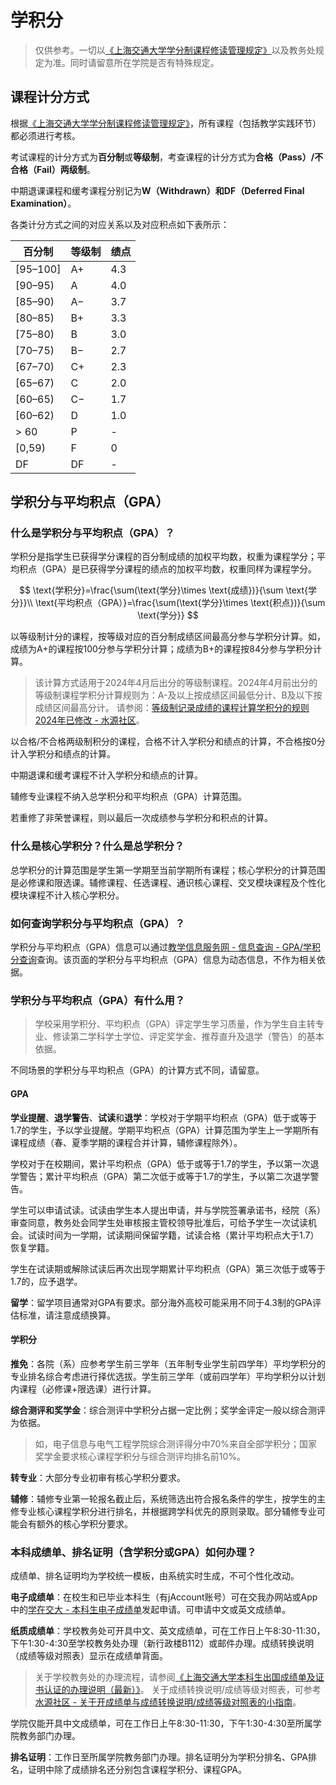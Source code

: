 # 学积分

> 仅供参考。一切以[《上海交通大学学分制课程修读管理规定》](https://jwc.sjtu.edu.cn/info/1482/12870.htm)以及教务处规定为准。同时请留意所在学院是否有特殊规定。

## 课程计分方式

根据[《上海交通大学学分制课程修读管理规定》](https://jwc.sjtu.edu.cn/info/1482/12870.htm)，所有课程（包括教学实践环节）都必须进行考核。

考试课程的计分方式为**百分制**或**等级制**，考查课程的计分方式为**合格（Pass）/不合格（Fail）两级制**。

中期退课课程和缓考课程分别记为**W（Withdrawn）**和**DF（Deferred Final Examination）**。

各类计分方式之间的对应关系以及对应积点如下表所示：

| 百分制    | 等级制 | 绩点 |
|-----------|--------|------|
| [95–100]  | A+     | 4.3  |
| [90–95)   | A      | 4.0  |
| [85–90)   | A−     | 3.7  |
| [80–85)   | B+     | 3.3  |
| [75–80)   | B      | 3.0  |
| [70–75)   | B−     | 2.7  |
| [67–70)   | C+     | 2.3  |
| [65–67)   | C      | 2.0  |
| [60–65)   | C−     | 1.7  |
| [60–62)   | D      | 1.0  |
| > 60        | P| - |
| [0,59)        | F| 0 |
| DF        | DF| - |

## 学积分与平均积点（GPA）

### 什么是学积分与平均积点（GPA）？

学积分是指学生已获得学分课程的百分制成绩的加权平均数，权重为课程学分；平均积点（GPA）是已获得学分课程的绩点的加权平均数，权重同样为课程学分。

$$
\text{学积分}=\frac{\sum(\text{学分}\times \text{成绩})}{\sum \text{学分}}\\
\text{平均积点（GPA）}=\frac{\sum(\text{学分}\times \text{积点})}{\sum \text{学分}}
$$

以等级制计分的课程，按等级对应的百分制成绩区间最高分参与学积分计算。如，成绩为A+的课程按100分参与学积分计算；成绩为B+的课程按84分参与学积分计算。

> 该计算方式适用于2024年4月后出分的等级制课程。2024年4月前出分的等级制课程学积分计算规则为：A-及以上按成绩区间最低分计、B及以下按成绩区间最高分计。
> 请参阅：[等级制记录成绩的课程计算学积分的规则2024年已修改 - 水源社区](https://shuiyuan.sjtu.edu.cn/t/topic/261678)。

以合格/不合格两级制积分的课程，合格不计入学积分和绩点的计算，不合格按0分计入学积分和绩点的计算。

中期退课和缓考课程不计入学积分和绩点的计算。

辅修专业课程不纳入总学积分和平均积点（GPA）计算范围。

若重修了非荣誉课程，则以最后一次成绩参与学积分和积点的计算。

### 什么是核心学积分？什么是总学积分？

总学积分的计算范围是学生第一学期至当前学期所有课程；核心学积分的计算范围是必修课和限选课。辅修课程、任选课程、通识核心课程、交叉模块课程及个性化模块课程不计入核心学积分。

### 如何查询学积分与平均积点（GPA）？

学积分与平均积点（GPA）信息可以通过[教学信息服务网 - 信息查询 - GPA/学积分查询](https://i.sjtu.edu.cn/cjpmtj/gpapmtj_cxGpaxjfcxIndex.html?gnmkdm=N309131&layout=default)查询。该页面的学积分与平均积点（GPA）信息为动态信息，不作为相关依据。

### 学积分与平均积点（GPA）有什么用？

> 学校采用学积分、平均积点（GPA）评定学生学习质量，作为学生自主转专业、修读第二学科学士学位、评定奖学金、推荐直升及退学（警告）的基本依据。

不同场景的学积分与平均积点（GPA）的计算方式不同，请留意。

#### GPA

**学业提醒**、**退学警告**、**试读**和**退学**：学校对于学期平均积点（GPA）低于或等于1.7的学生，予以学业提醒。学期平均积点（GPA）计算范围为学生上一学期所有课程成绩（春、夏季学期的课程合并计算，辅修课程除外）。

学校对于在校期间，累计平均积点（GPA）低于或等于1.7的学生，予以第一次退学警告；累计平均积点（GPA）第二次低于或等于1.7的学生，予以第二次退学警告。

学生可以申请试读。试读由学生本人提出申请，并与学院签署承诺书，经院（系）审查同意，教务处会同学生处审核报主管校领导批准后，可给予学生一次试读机会。试读时间为一学期，试读期间保留学籍，试读合格（累计平均积点大于1.7）恢复学籍。

学生在试读期或解除试读后再次出现学期累计平均积点（GPA）第三次低于或等于1.7的，应予退学。

**留学**：留学项目通常对GPA有要求。部分海外高校可能采用不同于4.3制的GPA评估标准，请注意成绩换算。

#### 学积分

**推免**：各院（系）应参考学生前三学年（五年制专业学生前四学年）平均学积分的专业排名综合考虑进行择优选拔。学生前三学年（或前四学年）平均学积分以计划内课程（必修课+限选课）进行计算。

**综合测评和奖学金**：综合测评中学积分占据一定比例；奖学金评定一般以综合测评为依据。

> 如，电子信息与电气工程学院综合测评得分中70%来自全部学积分；国家奖学金要求核心课程学积分与综合测评均排名前10%。

**转专业**：大部分专业初审有核心学积分要求。

**辅修**：辅修专业第一轮报名截止后，系统筛选出符合报名条件的学生，按学生的主修专业核心课程学积分进行排名，并根据跨学科优先的原则录取。部分辅修专业可能会有额外的核心学积分要求。

### 本科成绩单、排名证明（含学积分或GPA）如何办理？

成绩单、排名证明均为学校统一模板，由系统实时生成，不可个性化改动。

**电子成绩单**：在校生和已毕业本科生（有jAccount账号）可在交我办网站或App中的[学在交大 - 本科生电子成绩单](https://form.sjtu.edu.cn/infoplus/form/digital_transcripts/start)发起申请。可申请中文或英文成绩单。

**纸质成绩单**：学校教务处可开具中文、英文成绩单，可在工作日上午8:30-11:30，下午1:30-4:30至学校教务处办理（新行政楼B112）或邮件办理。成绩转换说明（成绩等级对照表）显示在成绩单背面。

> 关于学校教务处的办理流程，请参阅[《上海交通大学本科生出国成绩单及证书认证的办理说明（最新）》](https://jwc.sjtu.edu.cn/info/1222/11353.htm)。
> 关于成绩转换说明/成绩等级对照表，可参考[水源社区 - 关于开成绩单与成绩转换说明/成绩等级对照表的小指南](https://shuiyuan.sjtu.edu.cn/t/topic/321978)。

学院仅能开具中文成绩单，可在工作日上午8:30-11:30，下午1:30-4:30至所属学院教务部门办理。

**排名证明**：工作日至所属学院教务部门办理。排名证明分为学积分排名、GPA排名，证明中除了成绩排名还分别包含课程学积分、课程GPA。
